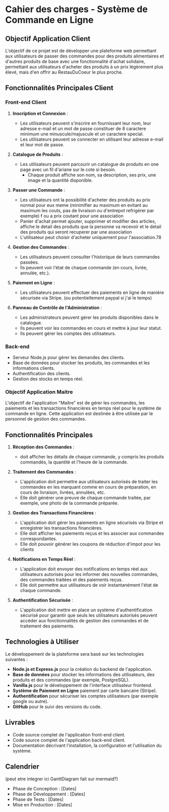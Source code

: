 # Cahier des charges - Système de Commande en Ligne

## Objectif Application Client

L'objectif de ce projet est de développer une plateforme web permettant aux utilisateurs de passer des commandes pour des produits alimentaires et d'autres produits de base avec une fonctionnalité d'achat solidaire, permettant aux utilisateurs d'acheter des produits à un prix légèrement plus élevé, mais d'en offrir au RestauDuCoeur le plus proche.

## Fonctionnalités Principales Client

### Front-end Client

1. **Inscription et Connexion** :
    - Les utilisateurs peuvent s'inscrire en fournissant leur nom, leur adresse e-mail et un mot de passe constituer de 8 caractere minimum une minuscule/majuscule et un caractere special.
    - Les utilisateurs peuvent se connecter en utilisant leur adresse e-mail et leur mot de passe.

2. **Catalogue de Produits** :
    - Les utilisateurs peuvent parcourir un catalogue de produits en one page avec un fil d'ariane sur le cote si besoin.
        - Chaque produit affiche son nom, sa description, ses prix, une image et la quantité disponible.
 
3. **Passer une Commande** :
    - Les utilisateurs ont la possibilité d'acheter des produits au prix normal pour eux meme (minimifier au maximum en evitant au maximum les couts, pas de livraison ou d'entrepot refrigérer par exemple) f ou a prix coutant pour une association
    - Panier d'achat permet ajouter, supprimer et modifier des articles, affiche le detail des produits que la personne va recevoir et le detail des produits qui seront recuperer par une association
    - L'utilisateur peut choisir d'acheter uniquement pour l'association.78

4. **Gestion des Commandes** :
    - Les utilisateurs peuvent consulter l'historique de leurs commandes passées.
    - Ils peuvent voir l'état de chaque commande (en cours, livrée, annulée, etc.).

5. **Paiement en Ligne** :
    - Les utilisateurs peuvent effectuer des paiements en ligne de manière sécurisée via Stripe. 
    (ou potentiellement paypal si j'ai le temps)

6. **Panneau de Contrôle de l'Administration** :
    - Les administrateurs peuvent gérer les produits disponibles dans le catalogue.
    - Ils peuvent voir les commandes en cours et mettre à jour leur statut.
    - Ils peuvent gérer les comptes des utilisateurs.

### Back-end

- Serveur Node.js pour gérer les demandes des clients.
- Base de données pour stocker les produits, les commandes et les informations clients.
- Authentification des clients.
- Gestion des stocks en temps réel.

### Objectif Application Maitre

L'objectif de l'application "Maitre" est de gérer les commandes, les paiements et les transactions financières en temps réel pour le système de commande en ligne. Cette application est destinée à être utilisée par le personnel de gestion des commandes.

## Fonctionnalités Principales

1. **Réception des Commandes** :
    - doit afficher les détails de chaque commande, y compris les produits commandés, la quantité et l'heure de la commande.

2. **Traitement des Commandes** :
    - L'application doit permettre aux utilisateurs autorisés de traiter les commandes en les marquant comme en cours de préparation, en cours de livraison, livrées, annulées, etc.
    - Elle doit générer une preuve de chaque commande traitée, par exemple, une photo de la commande préparée.

3. **Gestion des Transactions Financières** :
    - L'application doit gérer les paiements en ligne sécurisés via Stripe et enregistrer les transactions financières.
    - Elle doit afficher les paiements reçus et les associer aux commandes correspondantes.
    - Elle doit pouvoir générer les coupons de réduction d'impot pour les clients 

4. **Notifications en Temps Réel** :
    - L'application doit envoyer des notifications en temps réel aux utilisateurs autorisés pour les informer des nouvelles commandes, des commandes traitées et des paiements reçus.
    - Elle doit permettre aux utilisateurs de voir instantanément l'état de chaque commande.

5. **Authentification Sécurisée** :
    - L'application doit mettre en place un système d'authentification sécurisé pour garantir que seuls les utilisateurs autorisés peuvent accéder aux fonctionnalités de gestion des commandes et de traitement des paiements.


## Technologies à Utiliser

Le développement de la plateforme sera basé sur les technologies suivantes :

- **Node.js et Express.js** pour la création du backend de l'application.
- **Base de données** pour stocker les informations des utilisateurs, des produits et des commandes (par exemple, PostgreSQL).
- **Vanilla.js** pour le développement de l'interface utilisateur frontend.
- **Système de Paiement en Ligne** paiement par carte bancaire (Stripe).
- **Authentification** pour sécuriser les comptes utilisateurs (par exemple google ou autre).
- **GitHub** pour le suivi des versions du code.

## Livrables

- Code source complet de l'application front-end client.
- Code source complet de l'application back-end client.
- Documentation décrivant l'installation, la configuration et l'utilisation du système.

## Calendrier
(peut etre integrer ici GanttDiagram fait sur mermaid?)
- Phase de Conception : [Dates]
- Phase de Développement : [Dates]
- Phase de Tests : [Dates]
- Mise en Production : [Dates]


